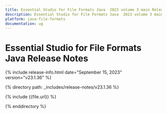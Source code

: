 ```yaml
---
title: Essential Studio for File Formats Java  2023 volume 3 main Release Release Notes  
description: Essential Studio for File Formats Java  2023 volume 3 main Release Release Notes  
platform: java-file-formats
documentation: ug
---
```


# Essential Studio for File Formats Java Release Notes  

{% include release-info.html date="September 15, 2023"   version="v23.1.36" %} 

{% directory path: _includes/release-notes/v23.1.36 %}

{% include {{file.url}} %}

{% enddirectory %}

